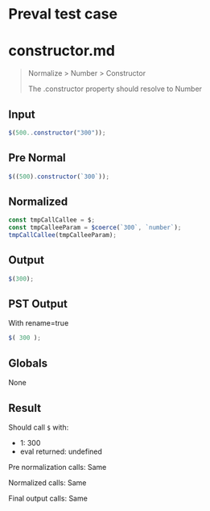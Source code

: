 # Preval test case

# constructor.md

> Normalize > Number > Constructor
>
> The .constructor property should resolve to Number

## Input

`````js filename=intro
$(500..constructor("300"));
`````

## Pre Normal


`````js filename=intro
$((500).constructor(`300`));
`````

## Normalized


`````js filename=intro
const tmpCallCallee = $;
const tmpCalleeParam = $coerce(`300`, `number`);
tmpCallCallee(tmpCalleeParam);
`````

## Output


`````js filename=intro
$(300);
`````

## PST Output

With rename=true

`````js filename=intro
$( 300 );
`````

## Globals

None

## Result

Should call `$` with:
 - 1: 300
 - eval returned: undefined

Pre normalization calls: Same

Normalized calls: Same

Final output calls: Same
